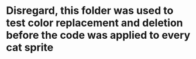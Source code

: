 # Disregard, this folder was used to test color replacement and deletion before the code was applied to every cat sprite